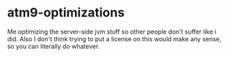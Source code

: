 # atm9-optimizations
Me optimizing the server-side jvm stuff so other people don't suffer like i did.
Also I don't think trying to put a license on this would make any sense, so you can literally do whatever.
